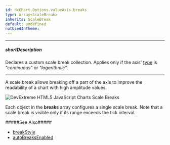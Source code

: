 ```yaml
---
id: dxChart.Options.valueAxis.breaks
type: Array<ScaleBreak>
inherits: ScaleBreak
default: undefined
notUsedInTheme: 
---
```

---
##### shortDescription
Declares a custom scale break collection. Applies only if the axis' [type](/api-reference/20%20Data%20Visualization%20Widgets/dxChart/1%20Configuration/valueAxis/type.md '/Documentation/ApiReference/Data_Visualization_Widgets/dxChart/Configuration/valueAxis/#type') is *"continuous"* or *"logarithmic"*.

---
A scale break allows breaking off a part of the axis to improve the readability of a chart with high amplitude values.

![DevExtreme HTML5 JavaScript Charts Scale Breaks](/images/ChartJS/visual_elements/scale-breaks_val-axis.png)

Each object in the **breaks** array configures a single scale break. Note that a scale break is visible only if its range exceeds the tick interval.

#####See Also#####
- [breakStyle](/api-reference/20%20Data%20Visualization%20Widgets/dxChart/1%20Configuration/commonAxisSettings/breakStyle '/Documentation/ApiReference/Data_Visualization_Widgets/dxChart/Configuration/argumentAxis/breakStyle/')
- [autoBreaksEnabled](/api-reference/20%20Data%20Visualization%20Widgets/dxChart/1%20Configuration/valueAxis/autoBreaksEnabled.md '/Documentation/ApiReference/Data_Visualization_Widgets/dxChart/Configuration/valueAxis/#autoBreaksEnabled')